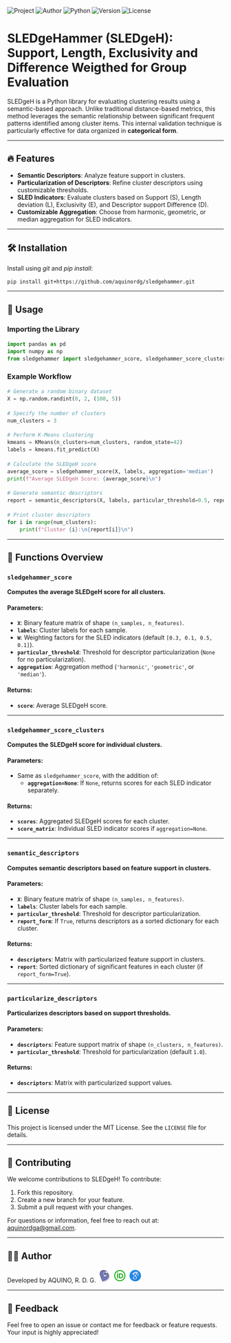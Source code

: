 ![Project](https://img.shields.io/badge/Project-sledgehammer-blue)
![Author](https://img.shields.io/badge/Author-aquinordg-green)
![Python](https://img.shields.io/badge/Python-3.13-blue)
![Version](https://img.shields.io/badge/Version-1.0-orange)
![License](https://img.shields.io/badge/License-MIT-lightgrey)

# SLEDgeHammer (SLEDgeH): Support, Length, Exclusivity and Difference Weigthed for Group Evaluation

SLEDgeH is a Python library for evaluating clustering results using a semantic-based approach. Unlike traditional distance-based metrics, this method leverages the semantic relationship between significant frequent patterns identified among cluster items. This internal validation technique is particularly effective for data organized in **categorical form**.

---

## 🔥 Features

- **Semantic Descriptors**: Analyze feature support in clusters.
- **Particularization of Descriptors**: Refine cluster descriptors using customizable thresholds.
- **SLED Indicators**: Evaluate clusters based on Support (S), Length deviation (L), Exclusivity (E), and Descriptor support Difference (D).
- **Customizable Aggregation**: Choose from harmonic, geometric, or median aggregation for SLED indicators.

---

## 🛠 Installation

Install using *git* and *pip install*:

```bash
pip install git+https://github.com/aquinordg/sledgehammer.git

```

---

## 🚀 Usage

### Importing the Library
```python
import pandas as pd
import numpy as np
from sledgehammer import sledgehammer_score, sledgehammer_score_clusters, semantic_descriptors
```

### Example Workflow
```python
# Generate a random binary dataset
X = np.random.randint(0, 2, (100, 5))

# Specify the number of clusters
num_clusters = 3

# Perform K-Means clustering
kmeans = KMeans(n_clusters=num_clusters, random_state=42)
labels = kmeans.fit_predict(X)

# Calculate the SLEDgeH score
average_score = sledgehammer_score(X, labels, aggregation='median')
print(f"Average SLEDgeH Score: {average_score}\n")

# Generate semantic descriptors
report = semantic_descriptors(X, labels, particular_threshold=0.5, report_form=True)

# Print cluster descriptors
for i in range(num_clusters):
    print(f"Cluster {i}:\n{report[i]}\n")
```

---

## 📜 Functions Overview

### `sledgehammer_score`
**Computes the average SLEDgeH score for all clusters.**

#### Parameters:
- **`X`**: Binary feature matrix of shape `(n_samples, n_features)`.
- **`labels`**: Cluster labels for each sample.
- **`W`**: Weighting factors for the SLED indicators (default `[0.3, 0.1, 0.5, 0.1]`).
- **`particular_threshold`**: Threshold for descriptor particularization (`None` for no particularization).
- **`aggregation`**: Aggregation method (`'harmonic'`, `'geometric'`, or `'median'`).

#### Returns:
- **`score`**: Average SLEDgeH score.

---

### `sledgehammer_score_clusters`
**Computes the SLEDgeH score for individual clusters.**

#### Parameters:
- Same as `sledgehammer_score`, with the addition of:
  - **`aggregation=None`**: If `None`, returns scores for each SLED indicator separately.

#### Returns:
- **`scores`**: Aggregated SLEDgeH scores for each cluster.
- **`score_matrix`**: Individual SLED indicator scores if `aggregation=None`.

---

### `semantic_descriptors`
**Computes semantic descriptors based on feature support in clusters.**

#### Parameters:
- **`X`**: Binary feature matrix of shape `(n_samples, n_features)`.
- **`labels`**: Cluster labels for each sample.
- **`particular_threshold`**: Threshold for descriptor particularization.
- **`report_form`**: If `True`, returns descriptors as a sorted dictionary for each cluster.

#### Returns:
- **`descriptors`**: Matrix with particularized feature support in clusters.
- **`report`**: Sorted dictionary of significant features in each cluster (if `report_form=True`).

---

### `particularize_descriptors`
**Particularizes descriptors based on support thresholds.**

#### Parameters:
- **`descriptors`**: Feature support matrix of shape `(n_clusters, n_features)`.
- **`particular_threshold`**: Threshold for particularization (default `1.0`).

#### Returns:
- **`descriptors`**: Matrix with particularized support values.

---

## 📄 License

This project is licensed under the MIT License. See the `LICENSE` file for details.

---

## 🤝 Contributing

We welcome contributions to SLEDgeH! To contribute:
1. Fork this repository.
2. Create a new branch for your feature.
3. Submit a pull request with your changes.

For questions or information, feel free to reach out at: [aquinordga@gmail.com](mailto:aquinordga@gmail.com).

---

## 👨‍💻 Author

Developed by AQUINO, R. D. G. 
[![Lattes](https://github.com/aquinordg/custom_tools/blob/main/icons/icons8-plataforma-lattes-32.png)](http://lattes.cnpq.br/2373005809061037)
[![ORCID](https://github.com/aquinordg/custom_tools/blob/main/icons/icons8-orcid-32.png)](https://orcid.org/0000-0002-8486-8354)
[![Google Scholar](https://github.com/aquinordg/custom_tools/blob/main/icons/icons8-google-scholar-32.png)](https://scholar.google.com/citations?user=r5WsvKgAAAAJ&hl)

---

## 💬 Feedback

Feel free to open an issue or contact me for feedback or feature requests. Your input is highly appreciated!




